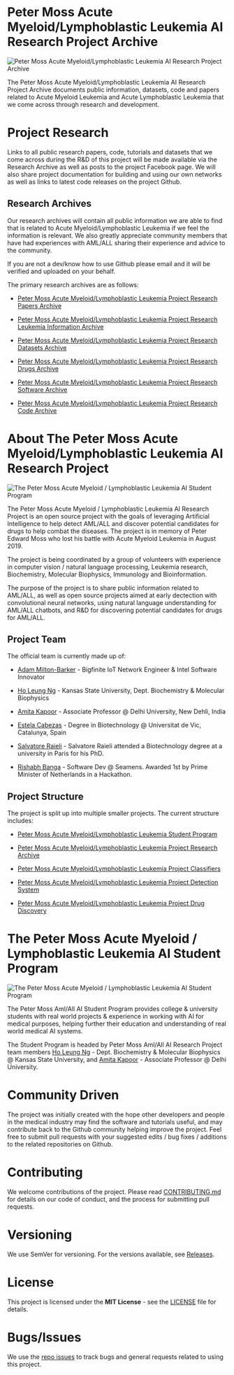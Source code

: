 # Peter Moss Acute Myeloid/Lymphoblastic Leukemia AI Research Project Archive

![Peter Moss Acute Myeloid/Lymphoblastic Leukemia AI Research Project Archive](Media/Images/research-archives-banner.png)

The Peter Moss Acute Myeloid/Lymphoblastic Leukemia AI Research Project Archive documents public information, datasets, code and papers related to Acute Myeloid Leukemia and Acute Lymphoblastic Leukemia that we come across through research and development.

# Project Research

Links to all public research papers, code, tutorials and datasets that we come across during the R&D of this project will be made available via the Research Archive as well as posts to the project Facebook page. We will also share project documentation for building and using our own networks as well as links to latest code releases on the project Github.

## Research Archives

Our research archives will contain all public information we are able to find that is related to Acute Myeloid/Lymphoblastic Leukemia if we feel the information is relevant. We also greatly appreciate community members that have had experiences with AML/ALL sharing their experience and advice to the community.

If you are not a dev/know how to use Github please email and it will be verified and uploaded on your behalf.

The primary research archives are as follows:

- [Peter Moss Acute Myeloid/Lymphoblastic Leukemia Project Research Papers Archive](https://github.com/AMLResearchProject/AML-ALL-Research-Archive/AML-ALL-Research-Archive/blob/master/Papers.md "Peter Moss Acute Myeloid/Lymphoblastic Leukemia Project Research Papers Archive")

- [Peter Moss Acute Myeloid/Lymphoblastic Leukemia Project Research Leukemia Information Archive](https://github.com/AMLResearchProject/AML-ALL-Research-Archive/AML-ALL-Research-Archive/blob/master/Leukemia.md "Peter Moss Acute Myeloid/Lymphoblastic Leukemia Project Research Leukemia Information Archive")

- [Peter Moss Acute Myeloid/Lymphoblastic Leukemia Project Research Datasets Archive](https://github.com/AMLResearchProject/AML-ALL-Research-Archive/AML-ALL-Research-Archive/blob/master/Datasets.md "Peter Moss Acute Myeloid/Lymphoblastic Leukemia Project Research Datasets Archive")

- [Peter Moss Acute Myeloid/Lymphoblastic Leukemia Project Research Drugs Archive](https://github.com/AMLResearchProject/AML-ALL-Research-Archive/AML-ALL-Research-Archive/blob/master/Drugs.md "Peter Moss Acute Myeloid/Lymphoblastic Leukemia Project Research Drugs Archive")

- [Peter Moss Acute Myeloid/Lymphoblastic Leukemia Project Research Software Archive](https://github.com/AMLResearchProject/AML-ALL-Research-Archive/AML-ALL-Research-Archive/blob/master/Software.md "Peter Moss Acute Myeloid/Lymphoblastic Leukemia Project Research Software Archive")

- [Peter Moss Acute Myeloid/Lymphoblastic Leukemia Project Research Code Archive](https://github.com/AMLResearchProject/AML-ALL-Research-Archive/AML-ALL-Research-Archive/blob/master/Code.md "Peter Moss Acute Myeloid/Lymphoblastic Leukemia Project Research Code Archive")

# About The Peter Moss Acute Myeloid/Lymphoblastic Leukemia AI Research Project

![The Peter Moss Acute Myeloid / Lymphoblastic Leukemia AI Student Program](Media/Images/Page-Banner.png)

The Peter Moss Acute Myeloid / Lymphoblastic Leukemia AI Research Project is an open source project with the goals of leveraging Artificial Intelligence to help detect AML/ALL and discover potential candidates for drugs to help combat the diseases. The project is in memory of Peter Edward Moss who lost his battle with Acute Myeloid Leukemia in August 2019.

The project is being coordinated by a group of volunteers with experience in computer vision / natural language processing, Leukemia research, Biochemistry, Molecular Biophysics, Immunology and Bioinformation.

The purpose of the project is to share public information related to AML/ALL, as well as open source projects aimed at early dectection with convolutional neural networks, using natural language understanding for AML/ALL chatbots, and R&D for discovering potential candidates for drugs for AML/ALL.

## Project Team

The official team is currently made up of:

- [Adam Milton-Barker](https://github.com/orgs/AMLResearchProject/people/AdamMiltonBarker "Adam Milton-Barker") - Bigfinite IoT Network Engineer & Intel Software Innovator

- [Ho Leung Ng](https://github.com/orgs/AMLResearchProject/people/holeung "Ho  Leung Ng") - Kansas State University, Dept. Biochemistry & Molecular Biophysics

- [Amita Kapoor](https://github.com/orgs/AMLResearchProject/people/amita-kapoor "Amita Kapoor") - Associate Professor @ Delhi University, New Dehli, India

- [Estela Cabezas](https://www.facebook.com/Esteeelaa "Estela Cabezas") - Degree in Biotechnology @ Universitat de Vic, Catalunya, Spain

- [Salvatore Raieli​](https://github.com/orgs/AMLResearchProject/people/SalvatoreRa "Salvatore Raieli​") - Salvatore Raieli attended a Biotechnology degree at a university in Paris for his PhD.

- [Rishabh Banga](https://github.com/orgs/AMLResearchProject/people/rishabhbanga "Rishabh Banga")​ - Software Dev @ Seamens. Awarded 1st by Prime Minister of Netherlands in a Hackathon.

## Project Structure

The project is split up into multiple smaller projects. The current structure includes:

- [Peter Moss Acute Myeloid/Lymphoblastic Leukemia Student Program](https://github.com/AMLResearchProject/AML-ALL-AI-Student-Program "Peter Moss Acute Myeloid/Lymphoblastic Leukemia Student Program")

- [Peter Moss Acute Myeloid/Lymphoblastic Leukemia Project Research Archive](https://github.com/AMLResearchProject/AML-ALL-Research-Archive "Peter Moss Acute Myeloid/Lymphoblastic Leukemia Project Research Archive")

- [Peter Moss Acute Myeloid/Lymphoblastic Leukemia Project Classifiers](https://github.com/AMLResearchProject/AML-ALL-Research-Archive "Peter Moss Acute Myeloid/Lymphoblastic Leukemia Project Classifiers")

- [Peter Moss Acute Myeloid/Lymphoblastic Leukemia Project Detection System](https://github.com/AMLResearchProject/AML-ALL-Detection-System "Peter Moss Acute Myeloid/Lymphoblastic Leukemia Project Detection System")

- [Peter Moss Acute Myeloid/Lymphoblastic Leukemia Project Drug Discovery](https://github.com/AMLResearchProject/AML-ALL-Drug-Discovery "Peter Moss Acute Myeloid/Lymphoblastic Leukemia Project Drug Discovery")

# The Peter Moss Acute Myeloid / Lymphoblastic Leukemia AI Student Program

![The Peter Moss Acute Myeloid / Lymphoblastic Leukemia AI Student Program](Media/Images/Student-Page-Banner.png)

The Peter Moss Aml/All AI Student Program​ provides college & university students with real world projects & experience in working with AI for medical purposes, helping further their education and understanding of real world medical AI systems.

The Student Program is headed by Peter Moss Aml/All AI Research Project​ team members [Ho Leung Ng](https://github.com/holeung "Ho  Leung Ng")​ - Dept. Biochemistry & Molecular Biophysics @ Kansas State University, and [Amita Kapoor](https://github.com/amita-kapoor "Amita Kapoor")​ - Associate Professor @ Delhi University.

# Community Driven

The project was initially created with the hope other developers and people in the medical industry may find the software and tutorials useful, and may contribute back to the Github community helping improve the project. Feel free to submit pull requests with your suggested edits / bug fixes / additions to the related repositories on Github.

# Contributing

We welcome contributions of the project. Please read [CONTRIBUTING.md](https://github.com/AMLResearchProject/AML-ALL-Research-Archive/blob/master/CONTRIBUTING.md "CONTRIBUTING.md") for details on our code of conduct, and the process for submitting pull requests.

# Versioning

We use SemVer for versioning. For the versions available, see [Releases](https://github.com/AMLResearchProject/AML-ALL-Research-Archive/releases "Releases").

# License

This project is licensed under the **MIT License** - see the [LICENSE](https://github.com/AMLResearchProject/AML-ALL-Research-Archive/blob/master/LICENSE "LICENSE") file for details.

# Bugs/Issues

We use the [repo issues](https://github.com/AMLResearchProject/AML-ALL-Research-Archive/issues "repo issues") to track bugs and general requests related to using this project.

